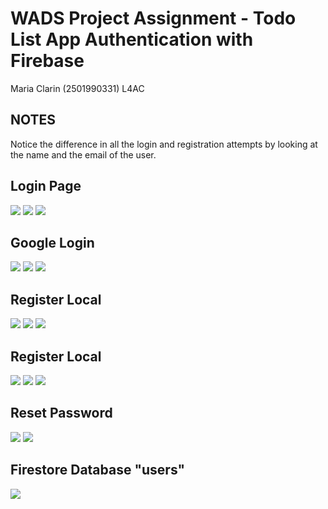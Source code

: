 # WADS Project Assignment - Todo List App Authentication with Firebase
Maria Clarin (2501990331) L4AC

## NOTES 
Notice the difference in all the login and registration attempts by looking at the name and the email of the user.

## Login Page
<img src="https://cdn.discordapp.com/attachments/1085281417904275536/1085281447276970074/image.png" />
<img src="https://cdn.discordapp.com/attachments/1085281417904275536/1085281587089903626/image.png"/>
<img src="https://cdn.discordapp.com/attachments/1085281417904275536/1085282453465333770/image.png"/>

## Google Login  
<img src="https://cdn.discordapp.com/attachments/1085281417904275536/1085281447276970074/image.png" />
<img src="https://cdn.discordapp.com/attachments/1085281417904275536/1085281970227007598/image.png"/>
<img src="https://cdn.discordapp.com/attachments/1085281417904275536/1085282650996097034/image.png"/>

## Register Local 
<img src="https://cdn.discordapp.com/attachments/1085281417904275536/1085284581638426786/image.png" />
<img src="https://cdn.discordapp.com/attachments/1085281417904275536/1085283154610372629/image.png"/>
<img src="https://cdn.discordapp.com/attachments/1085281417904275536/1085283215780090030/image.png"/>

## Register Local 
<img src="https://cdn.discordapp.com/attachments/1085281417904275536/1085284581638426786/image.png" />
<img src="https://cdn.discordapp.com/attachments/1085281417904275536/1085283317240303686/image.png"/>
<img src="https://cdn.discordapp.com/attachments/1085281417904275536/1085283768010555512/image.png"/>

## Reset Password
<img src="https://cdn.discordapp.com/attachments/1085281417904275536/1085285589068288050/image.png"/>
<img src="https://cdn.discordapp.com/attachments/1085281417904275536/1085282773641724004/image.png"/>

## Firestore Database "users"
<img src="https://cdn.discordapp.com/attachments/1085281417904275536/1085286056045314048/image.png"/>